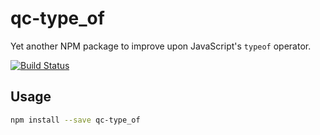 # qc-type_of

Yet another NPM package to improve upon JavaScript's `typeof` operator.

[![Build Status](https://travis-ci.org/hypersoftllc/qc-type_of.svg?branch=master)](https://travis-ci.org/hypersoftllc/qc-type_of)


## Usage

```sh
npm install --save qc-type_of
```

